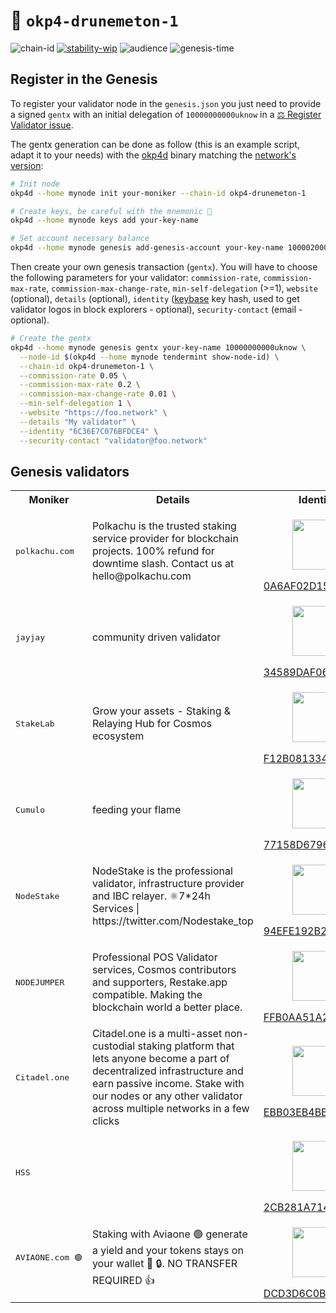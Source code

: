 <!-- generated file - do not edit -->
# 🔗 `okp4-drunemeton-1`

![chain-id](https://img.shields.io/badge/chain%20id-okp4--drunemeton--1-blue?style=for-the-badge)
[![stability-wip](https://img.shields.io/badge/stability-wip-lightgrey.svg)](https://github.com/mkenney/software-guides/blob/master/STABILITY-BADGES.md#work-in-progress)
![audience](https://img.shields.io/badge/audience-public-white.svg?style=for-the-badge)
![genesis-time](https://img.shields.io/badge/%E2%8F%B0%20genesis%20time-2024--02--06T15%3A00%3A00Z-red?style=for-the-badge)

## Register in the Genesis

To register your validator node in the `genesis.json` you just need to provide a signed `gentx` with an initial delegation of `10000000000uknow` in a [⚖️ Register Validator issue](https://github.com/okp4/networks/issues).

The gentx generation can be done as follow (this is an example script, adapt it to your needs) with the [okp4d](https://github.com/okp4/okp4d/releases) binary matching the [network's version](/chains/drunemeton-1/version.txt):

```sh
# Init node
okp4d --home mynode init your-moniker --chain-id okp4-drunemeton-1

# Create keys, be careful with the mnemonic 👀
okp4d --home mynode keys add your-key-name

# Set account necessary balance
okp4d --home mynode genesis add-genesis-account your-key-name 10000200000uknow
```

Then create your own genesis transaction (`gentx`). You will have to choose the following parameters for your validator: `commission-rate`, `commission-max-rate`, `commission-max-change-rate`, `min-self-delegation` (>=1), `website` (optional), `details` (optional), `identity` ([keybase](https://keybase.io) key hash, used to get validator logos in block explorers - optional), `security-contact` (email - optional).

```sh
# Create the gentx
okp4d --home mynode genesis gentx your-key-name 10000000000uknow \
  --node-id $(okp4d --home mynode tendermint show-node-id) \
  --chain-id okp4-drunemeton-1 \
  --commission-rate 0.05 \
  --commission-max-rate 0.2 \
  --commission-max-change-rate 0.01 \
  --min-self-delegation 1 \
  --website "https://foo.network" \
  --details "My validator" \
  --identity "6C36E7C076BFDCE4" \
  --security-contact "validator@foo.network"
```

## Genesis validators

<table>
  <tr>
    <th>Moniker</th>
    <th>Details</th>
    <th>Identity</th>
    <th>Site</th>
  </tr>
  <tr>
    <td><pre>polkachu.com</pre></td>
    <td>Polkachu is the trusted staking service provider for blockchain projects. 100% refund for downtime slash. Contact us at hello@polkachu.com</td>
    <td>
      <p align="center"><img width="80px" src="https://s3.amazonaws.com/keybase_processed_uploads/d56ce0bdda17f73d4aa895d1626e2505_200_200.jpg"/></p>
      <a href="https://keybase.io/polkachu">0A6AF02D1557E5B4</a></td>
    <td><a href="https://polkachu.com">https://polkachu.com</a></tr>
  <tr>
    <td><pre>jayjay</pre></td>
    <td>community driven validator</td>
    <td>
      <p align="center"><img width="80px" src="https://s3.amazonaws.com/keybase_processed_uploads/273625e88af0407ae3a1134eca418a05_200_200.jpg"/></p>
      <a href="https://keybase.io/jayjayone">34589DAF06970635</a></td>
    <td><a href="https://twitter.com/javalry1">https://twitter.com/javalry1</a></tr>
  <tr>
    <td><pre>StakeLab</pre></td>
    <td>Grow your assets - Staking &amp; Relaying Hub for Cosmos ecosystem</td>
    <td>
      <p align="center"><img width="80px" src="https://s3.amazonaws.com/keybase_processed_uploads/63585765d299338807f158d6aadd2e05_200_200.jpg"/></p>
      <a href="https://keybase.io/stakelab">F12B081334CBE0C6</a></td>
    <td><a href="https://www.stakelab.zone">https://www.stakelab.zone</a></tr>
  <tr>
    <td><pre>Cumulo</pre></td>
    <td>feeding your flame</td>
    <td>
      <p align="center"><img width="80px" src="https://s3.amazonaws.com/keybase_processed_uploads/521c38ac16cf63f7cd1f6506398dd005_200_200.jpg"/></p>
      <a href="https://keybase.io/cumulo">77158D6796D16CD0</a></td>
    <td><a href="http://cumulo.pro">http://cumulo.pro</a></tr>
  <tr>
    <td><pre>NodeStake</pre></td>
    <td>NodeStake is the professional validator, infrastructure provider and IBC relayer. ⚛️7*24h Services | https://twitter.com/Nodestake_top</td>
    <td>
      <p align="center"><img width="80px" src="https://s3.amazonaws.com/keybase_processed_uploads/5912a329316356b98611c807d0c11e05_200_200.jpg"/></p>
      <a href="https://keybase.io/nodestake">94EFE192B2C52424</a></td>
    <td><a href="https://nodestake.org">https://nodestake.org</a></tr>
  <tr>
    <td><pre>NODEJUMPER</pre></td>
    <td>Professional POS Validator services, Cosmos contributors and supporters, Restake.app compatible. Making the blockchain world a better place.</td>
    <td>
      <p align="center"><img width="80px" src="https://s3.amazonaws.com/keybase_processed_uploads/8506223c573a1bee45e9182de7684805_200_200.jpg"/></p>
      <a href="https://keybase.io/nodejumper">FFB0AA51A2DF5954</a></td>
    <td><a href="https://nodejumper.io">https://nodejumper.io</a></tr>
  <tr>
    <td><pre>Citadel.one</pre></td>
    <td>Citadel.one is a multi-asset non-custodial staking platform that lets anyone become a part of decentralized infrastructure and earn passive income. Stake with our nodes or any other validator across multiple networks in a few clicks</td>
    <td>
      <p align="center"><img width="80px" src="https://s3.amazonaws.com/keybase_processed_uploads/2826e38259411adafb416505fb948c05_200_200.jpg"/></p>
      <a href="https://keybase.io/citadeldao">EBB03EB4BB4CFCA7</a></td>
    <td><a href="https://citadel.one">https://citadel.one</a></tr>
  <tr>
    <td><pre>HSS</pre></td>
    <td></td>
    <td>
      <p align="center"><img width="80px" src="https://s3.amazonaws.com/keybase_processed_uploads/53b008f12f37e3ffa0dec3676d375a05_200_200.jpg"/></p>
      <a href="https://keybase.io/highstakes">2CB281A714F6133B</a></td>
    <td><a href="https://highstakes.ch">https://highstakes.ch</a></tr>
  <tr>
    <td><pre>AVIAONE.com 🟢</pre></td>
    <td>Staking with Aviaone 🟢 generate a yield and your tokens stays on your wallet 🔑 🔒. NO TRANSFER REQUIRED 👍</td>
    <td>
      <p align="center"><img width="80px" src="https://s3.amazonaws.com/keybase_processed_uploads/26cb2814f06d1832f49787f5ecb3d605_200_200.jpg"/></p>
      <a href="https://keybase.io/aviaone">DCD3D6C0BF61C200</a></td>
    <td><a href="https://aviaone.com">https://aviaone.com</a></tr>
</table>
